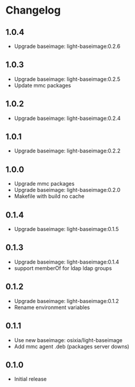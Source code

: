 # Changelog

## 1.0.4
  - Upgrade baseimage: light-baseimage:0.2.6

## 1.0.3
  - Upgrade baseimage: light-baseimage:0.2.5
  - Update mmc packages

## 1.0.2
  - Upgrade baseimage: light-baseimage:0.2.4

## 1.0.1
  - Upgrade baseimage: light-baseimage:0.2.2

## 1.0.0
  - Upgrade mmc packages
  - Upgrade baseimage: light-baseimage:0.2.0
  - Makefile with build no cache

## 0.1.4
  - Upgrade baseimage: light-baseimage:0.1.5

## 0.1.3
  - Upgrade baseimage: light-baseimage:0.1.4
  - support memberOf for ldap ldap groups

## 0.1.2
  - Upgrade baseimage: light-baseimage:0.1.2
  - Rename environment variables

## 0.1.1
  - Use new baseimage: osixia/light-baseimage
  - Add mmc agent .deb (packages server downs)

## 0.1.0
  - Initial release

